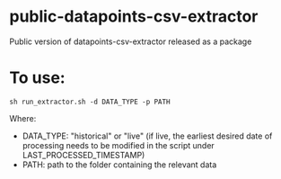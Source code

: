 # public-datapoints-csv-extractor
Public version of datapoints-csv-extractor released as a package

# To use:
`sh run_extractor.sh -d DATA_TYPE -p PATH`

Where:
- DATA_TYPE: "historical" or "live" (if live, the earliest desired date of processing needs to be modified in the script under LAST_PROCESSED_TIMESTAMP)
- PATH: path to the folder containing the relevant data
